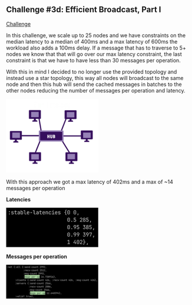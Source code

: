 ## Challenge #3d: Efficient Broadcast, Part I

[Challenge](https://fly.io/dist-sys/3d/)

In this challenge, we scale up to 25 nodes and we have constraints on the median latency to a median of 400ms and a max latency of 600ms the workload also adds a 100ms delay.
If a message that has to traverse to 5+ nodes we know that that will go over our max latency constraint, the last constraint is that we have to have less than 30 messages per operation.

With this in mind I decided to no longer use the provided topology and instead use a star topology, this way all nodes will broadcast to the same node and then this hub will send the cached messages in batches to the other nodes reducing the number of messages per operation and latency.

[<img src="./assets/star-topology.png" width="250"/>](./assets/star-topology.png)

With this approach we got a max latency of 402ms and a max of ~14 messages per operation

**Latencies**

[<img src="./assets/latencies.png" width="250"/>](./assets/latencies.png)

**Messages per operation**

[<img src="./assets/msgs-per-op.png" width="250"/>](./assets/msgs-per-op.png)
